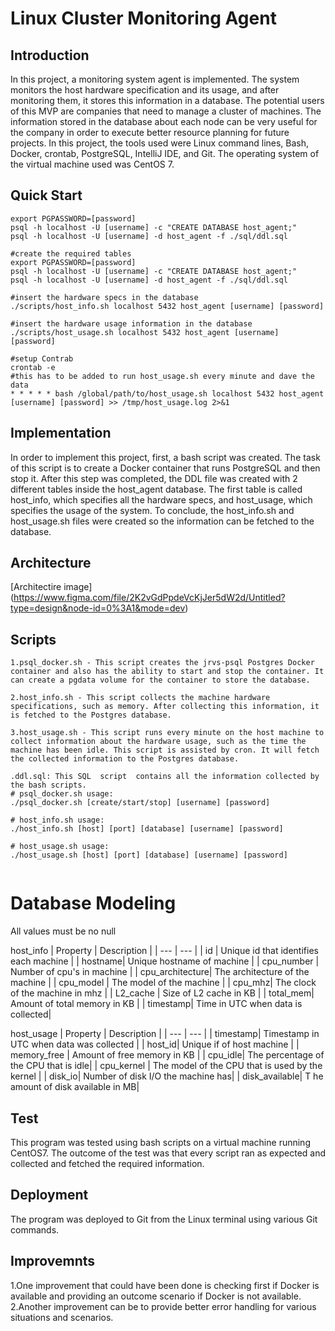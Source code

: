 # Linux Cluster Monitoring Agent
## Introduction
In this project, a monitoring system agent is implemented. The system monitors the host hardware specification and its usage, and after monitoring them, it stores this information in a database. The potential users of this MVP are companies that need to manage a cluster of machines. The information stored in the database about each node can be very useful for the company in order to execute better resource planning for future projects. In this project, the tools used were Linux command lines, Bash, Docker, crontab, PostgreSQL, IntelliJ IDE, and Git. The operating system of the virtual machine used was CentOS 7.

## Quick Start
``` #create and run a psql intance using psql_docker.sh
export PGPASSWORD=[password]
psql -h localhost -U [username] -c "CREATE DATABASE host_agent;"
psql -h localhost -U [username] -d host_agent -f ./sql/ddl.sql

#create the required tables
export PGPASSWORD=[password]
psql -h localhost -U [username] -c "CREATE DATABASE host_agent;"
psql -h localhost -U [username] -d host_agent -f ./sql/ddl.sql

#insert the hardware specs in the database
./scripts/host_info.sh localhost 5432 host_agent [username] [password]

#insert the hardware usage information in the database
./scripts/host_usage.sh localhost 5432 host_agent [username] [password]

#setup Contrab
crontab -e
#this has to be added to run host_usage.sh every minute and dave the data
* * * * * bash /global/path/to/host_usage.sh localhost 5432 host_agent [username] [password] >> /tmp/host_usage.log 2>&1
```


## Implementation
In order to implement this project, first, a bash script was created. The task of this script is to create a Docker container that runs PostgreSQL and then stop it. After this step was completed, the DDL file was created with 2 different tables inside the host_agent database. The first table is called host_info, which specifies all the hardware specs, and host_usage, which specifies the usage of the system. To conclude, the host_info.sh and host_usage.sh files were created so the information can be fetched to the database.

## Architecture
[Architectire image]
(https://www.figma.com/file/2K2vGdPpdeVcKjJer5dW2d/Untitled?type=design&node-id=0%3A1&mode=dev)

## Scripts 
```
1.psql_docker.sh - This script creates the jrvs-psql Postgres Docker container and also has the ability to start and stop the container. It can create a pgdata volume for the container to store the database.

2.host_info.sh - This script collects the machine hardware specifications, such as memory. After collecting this information, it is fetched to the Postgres database.

3.host_usage.sh - This script runs every minute on the host machine to collect information about the hardware usage, such as the time the machine has been idle. This script is assisted by cron. It will fetch the collected information to the Postgres database.

.ddl.sql: This SQL  script  contains all the information collected by the bash scripts.
# psql_docker.sh usage:
./psql_docker.sh [create/start/stop] [username] [password]

# host_info.sh usage:
./host_info.sh [host] [port] [database] [username] [password]

# host_usage.sh usage:
./host_usage.sh [host] [port] [database] [username] [password]


```

# Database Modeling

All values must be no null

host_info
| Property | Description |
| --- | --- |
| id | Unique id that identifies each machine |
| hostname| Unique hostname of machine |
| cpu_number | Number of cpu's in machine  |
| cpu_architecture| The architecture of the machine |
| cpu_model | The model of the machine |
| cpu_mhz| The clock of the machine in mhz |
| L2_cache | Size of L2 cache in KB |
| total_mem| Amount of total memory in KB |
| timestamp| Time in UTC when data is collected|

host_usage
| Property | Description |
| --- | --- |
| timestamp| Timestamp in UTC when data was collected |
| host_id| Unique if of host machine |
| memory_free | Amount of free memory in KB  |
| cpu_idle| The percentage of the CPU that is idle|
| cpu_kernel | The model of the CPU that is used by the kernel |
| disk_io| Number of disk I/O the machine has|
| disk_available| T he amount of disk available in MB|

## Test 
This program was tested using bash scripts on a virtual machine running CentOS7. The outcome of the test was that every script ran as expected and collected and fetched the required information.

## Deployment

The program was deployed to Git from the Linux terminal using various Git commands.

## Improvemnts

1.One improvement that could have been done is checking first if Docker is available and providing an outcome scenario if Docker is not available.
2.Another improvement can be to provide better error handling for various situations and scenarios.











